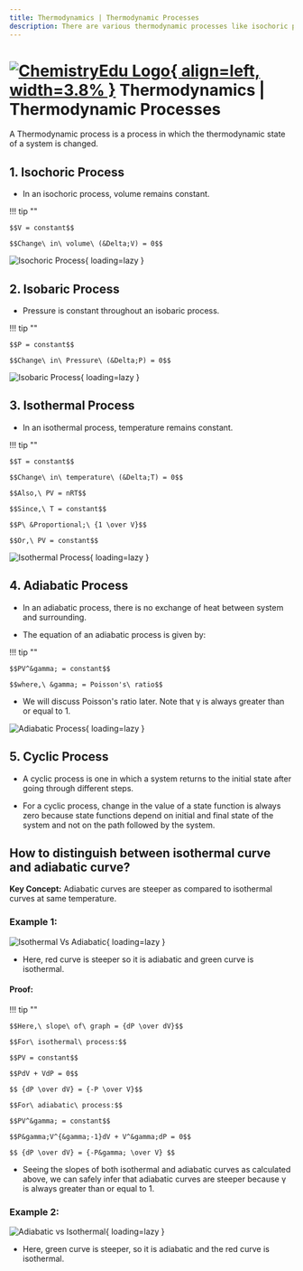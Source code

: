 ```yaml
---
title: Thermodynamics | Thermodynamic Processes
description: There are various thermodynamic processes like isochoric process, isobaric process, isothermal process, adiabatic process and cyclic process.
---
```


# [![ChemistryEdu Logo](../../images/favicon.svg){ align=left, width=3.8% }](../../index.md)  Thermodynamics | Thermodynamic Processes

A Thermodynamic process is a process in which the thermodynamic state of a system is changed.

## 1. Isochoric Process

* In an isochoric process, volume remains constant.

!!! tip ""

    $$V = constant$$

    $$Change\ in\ volume\ (&Delta;V) = 0$$

![Isochoric Process](images/isochoric.png){ loading=lazy }

## 2. Isobaric Process

* Pressure is constant throughout an isobaric process.

!!! tip ""

    $$P = constant$$

    $$Change\ in\ Pressure\ (&Delta;P) = 0$$

![Isobaric Process](images/isobaric.png){ loading=lazy }

## 3. Isothermal Process

* In an isothermal process, temperature remains constant.

!!! tip ""

    $$T = constant$$

    $$Change\ in\ temperature\ (&Delta;T) = 0$$

    $$Also,\ PV = nRT$$

    $$Since,\ T = constant$$

    $$P\ &Proportional;\ {1 \over V}$$

    $$Or,\ PV = constant$$

![Isothermal Process](images/isothermal.png){ loading=lazy }

## 4. Adiabatic Process

* In an adiabatic process, there is no exchange of heat between system and surrounding.

* The equation of an adiabatic process is given by:

!!! tip ""

    $$PV^&gamma; = constant$$

    $$where,\ &gamma; = Poisson's\ ratio$$

* We will discuss Poisson's ratio later. Note that &gamma; is always greater than or equal to 1.

![Adiabatic Process](images/adiabatic.png){ loading=lazy }

## 5. Cyclic Process

* A cyclic process is one in which a system returns to the initial state after going through different steps.

* For a cyclic process, change in the value of a state function is always zero because state functions depend on initial and final state of the system and not on the path followed by the system.

## How to distinguish between isothermal curve and adiabatic curve?

**Key Concept:** Adiabatic curves are steeper as compared to isothermal curves at same temperature.

### Example 1:

![Isothermal Vs Adiabatic](images/adia_iso_1.png){ loading=lazy }

* Here, red curve is steeper so it is adiabatic and green curve is isothermal.

#### Proof:

!!! tip ""

    $$Here,\ slope\ of\ graph = {dP \over dV}$$

    $$For\ isothermal\ process:$$

    $$PV = constant$$

    $$PdV + VdP = 0$$

    $$ {dP \over dV} = {-P \over V}$$

    $$For\ adiabatic\ process:$$

    $$PV^&gamma; = constant$$

    $$P&gamma;V^{&gamma;-1}dV + V^&gamma;dP = 0$$

    $$ {dP \over dV} = {-P&gamma; \over V} $$

* Seeing the slopes of both isothermal and adiabatic curves as calculated above, we can safely infer that adiabatic curves are steeper because &gamma; is always greater than or equal to 1.

### Example 2:

![Adiabatic vs Isothermal](images/adia_iso_2.png){ loading=lazy }

* Here, green curve is steeper, so it is adiabatic and the red curve is isothermal.
